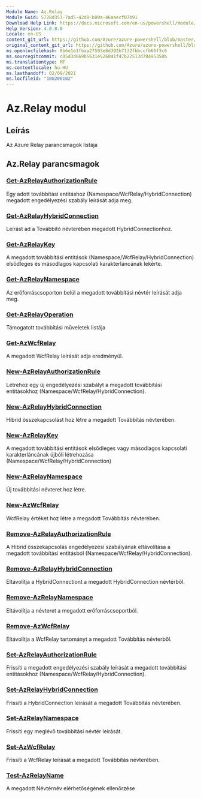 ```yaml
---
Module Name: Az.Relay
Module Guid: 5728d353-7ad5-42d8-b00a-46aaecf07b91
Download Help Link: https://docs.microsoft.com/en-us/powershell/module/az.relay
Help Version: 4.0.0.0
Locale: en-US
content_git_url: https://github.com/Azure/azure-powershell/blob/master/src/Relay/Relay/help/Az.Relay.md
original_content_git_url: https://github.com/Azure/azure-powershell/blob/master/src/Relay/Relay/help/Az.Relay.md
ms.openlocfilehash: 8b6e1e1fbaa27593e6d392b7132fbbccfb66f3c6
ms.sourcegitcommit: c05d3d669b5631e526841f47b22513d78495350b
ms.translationtype: MT
ms.contentlocale: hu-HU
ms.lasthandoff: 02/09/2021
ms.locfileid: "100206102"
---
```

# Az.Relay modul
## Leírás
Az Azure Relay parancsmagok listája

## Az.Relay parancsmagok
### [Get-AzRelayAuthorizationRule](Get-AzRelayAuthorizationRule.md)
Egy adott továbbítási entitáshoz (Namespace/WcfRelay/HybridConnection) megadott engedélyezési szabály leírását adja meg.

### [Get-AzRelayHybridConnection](Get-AzRelayHybridConnection.md)
Leírást ad a Továbbító névterében megadott HybridConnectionhoz.

### [Get-AzRelayKey](Get-AzRelayKey.md)
A megadott továbbítási entitások (Namespace/WcfRelay/HybridConnection) elsődleges és másodlagos kapcsolati karakterláncának lekérte.

### [Get-AzRelayNamespace](Get-AzRelayNamespace.md)
Az erőforráscsoporton belül a megadott továbbítási névtér leírását adja meg.

### [Get-AzRelayOperation](Get-AzRelayOperation.md)
Támogatott továbbítási műveletek listája

### [Get-AzWcfRelay](Get-AzWcfRelay.md)
A megadott WcfRelay leírását adja eredményül.

### [New-AzRelayAuthorizationRule](New-AzRelayAuthorizationRule.md)
Létrehoz egy új engedélyezési szabályt a megadott továbbítási entitásokhoz (Namespace/WcfRelay/HybridConnection).

### [New-AzRelayHybridConnection](New-AzRelayHybridConnection.md)
Hibrid összekapcsolást hoz létre a megadott Továbbítás névterében.

### [New-AzRelayKey](New-AzRelayKey.md)
A megadott továbbítási entitások elsődleges vagy másodlagos kapcsolati karakterláncának újbóli létrehozása (Namespace/WcfRelay/HybridConnection)

### [New-AzRelayNamespace](New-AzRelayNamespace.md)
Új továbbítási névteret hoz létre.

### [New-AzWcfRelay](New-AzWcfRelay.md)
WcfRelay értéket hoz létre a megadott Továbbítás névterében.

### [Remove-AzRelayAuthorizationRule](Remove-AzRelayAuthorizationRule.md)
A Hibrid összekapcsolás engedélyezési szabályának eltávolítása a megadott továbbítási entitásból (Namespace/WcfRelay/HybridConnection).

### [Remove-AzRelayHybridConnection](Remove-AzRelayHybridConnection.md)
Eltávolítja a HybridConnectiont a megadott HybridConnection névtérből.

### [Remove-AzRelayNamespace](Remove-AzRelayNamespace.md)
Eltávolítja a névteret a megadott erőforráscsoportból. 

### [Remove-AzWcfRelay](Remove-AzWcfRelay.md)
Eltávolítja a WcfRelay tartományt a megadott Továbbítás névterből.

### [Set-AzRelayAuthorizationRule](Set-AzRelayAuthorizationRule.md)
Frissíti a megadott engedélyezési szabály leírását a megadott továbbítási entitásokhoz (Namespace/WcfRelay/HybridConnection).

### [Set-AzRelayHybridConnection](Set-AzRelayHybridConnection.md)
Frissíti a HybridConnection leírását a megadott Továbbítás névterében.

### [Set-AzRelayNamespace](Set-AzRelayNamespace.md)
Frissíti egy meglévő továbbítási névtér leírását.

### [Set-AzWcfRelay](Set-AzWcfRelay.md)
Frissíti a WcfRelay leírását a megadott Továbbítás névterében.

### [Test-AzRelayName](Test-AzRelayName.md)
A megadott Névtérnév elérhetőségének ellenőrzése

